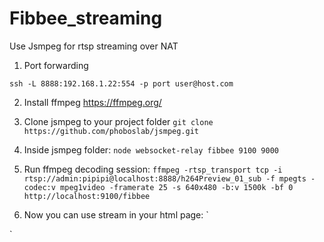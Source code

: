 # Fibbee_streaming
Use Jsmpeg for rtsp streaming over NAT

1) Port forwarding

`
ssh -L 8888:192.168.1.22:554 -p port user@host.com
`

2) Install ffmpeg https://ffmpeg.org/


3) Clone jsmpeg to your project folder
`git clone https://github.com/phoboslab/jsmpeg.git`

4) Inside jsmpeg folder:
`node websocket-relay fibbee 9100 9000`

5) Run ffmpeg decoding session:
`ffmpeg -rtsp_transport tcp -i rtsp://admin:pipipi@localhost:8888/h264Preview_01_sub -f mpegts -codec:v mpeg1video -framerate 25 -s 640x480 -b:v 1500k -bf 0 http://localhost:9100/fibbee`

6) Now you can use stream in your html page:
`<script type="text/javascript" src="jsmpeg/jsmpeg.min.js"></script>
  <div class="jsmpeg" data-url="ws://localhost:9000/"
						 data-loop="true" data-autoplay="true">
  </div>`

